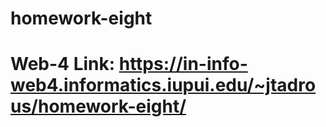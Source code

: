 # homework-eight
 
# Web-4 Link: https://in-info-web4.informatics.iupui.edu/~jtadrous/homework-eight/
